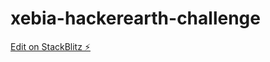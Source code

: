 # xebia-hackerearth-challenge

[Edit on StackBlitz ⚡️](https://stackblitz.com/edit/xebia-hackerearth-challenge)